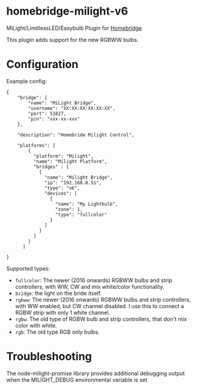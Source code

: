 # homebridge-milight-v6
MiLight/LimitlessLED/Easybulb Plugin for [Homebridge](https://github.com/buenyamin-olgun/homebridge)

This plugin adds support for the new RGBWW bulbs.

# Configuration

Example config:

```
{
    "bridge": {
        "name": "MiLight Bridge",
        "username": "XX:XX:XX:XX:XX:XX",
        "port": 51827,
        "pin": "xxx-xx-xxx"
    },

    "description": "Homebride Milight Control",

    "platforms": [
        {
          "platform": "Milight",
          "name": "Milight Platform",
          "bridges" : [
            {
              "name": "Milight Bridge",
              "ip": "192.168.8.51",
              "type": "v6",
              "devices": [
                {
                  "name": "My Lightbulb",
                  "zone": 1,
                  "type": "fullcolor"
                }
              ]
            }
          ]
        }
      ]

}

```

Supported types:
 * `fullcolor`: The newer (2016 onwards) RGBWW bulbs and strip controllers, with WW, CW and mix white/color functionality.
 * `bridge`: the light on the bride itself.
 * `rgbww`: The newer (2016 onwards) RGBWW bulbs and strip controllers, with WW enabled, but CW channel disabled. I use this to connect a RGBW strip with only 1 white channel.
 * `rgbw`: The old type of RGBW bulb and strip controllers, that don't mix color with white.
 * `rgb`: The old type RGB only bulbs.

# Troubleshooting
The node-milight-promise library provides additional debugging output when the MILIGHT_DEBUG environmental variable is set

